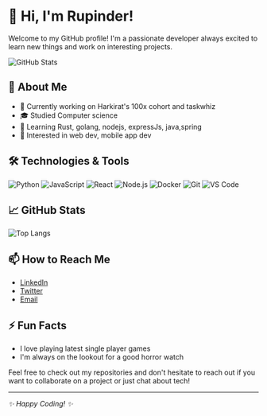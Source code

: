 # 👋 Hi, I'm Rupinder!

Welcome to my GitHub profile! I'm a passionate developer always excited to learn new things and work on interesting projects.

![GitHub Stats](https://github-readme-stats.vercel.app/api?username=rupinderjdn&show_icons=true&theme=radical)

## 🚀 About Me

- 💼 Currently working on Harkirat's 100x cohort and taskwhiz
- 🎓 Studied Computer science
- 🌱 Learning Rust, golang, nodejs, expressJs, java,spring
- 🤔 Interested in web dev, mobile app dev

## 🛠️ Technologies & Tools

![Python](https://img.shields.io/badge/-Python-333?style=flat&logo=python)
![JavaScript](https://img.shields.io/badge/-JavaScript-333?style=flat&logo=javascript)
![React](https://img.shields.io/badge/-React-333?style=flat&logo=react)
![Node.js](https://img.shields.io/badge/-Node.js-333?style=flat&logo=node.js)
![Docker](https://img.shields.io/badge/-Docker-333?style=flat&logo=docker)
![Git](https://img.shields.io/badge/-Git-333?style=flat&logo=git)
![VS Code](https://img.shields.io/badge/-VS%20Code-333?style=flat&logo=visual-studio-code)

## 📈 GitHub Stats

![Top Langs](https://github-readme-stats.vercel.app/api/top-langs/?username=rupinderjdn&layout=compact&theme=radical)

## 📫 How to Reach Me

- [LinkedIn](https://www.linkedin.com/in/rupinder-s-341233193/)
- [Twitter](https://x.com/rrupinderr)
- [Email](mailto:rss264264@gmail.com)

## ⚡ Fun Facts

- I love playing latest single player games
- I'm always on the lookout for a good horror watch

Feel free to check out my repositories and don't hesitate to reach out if you want to collaborate on a project or just chat about tech!

---

_✨ Happy Coding! ✨_
